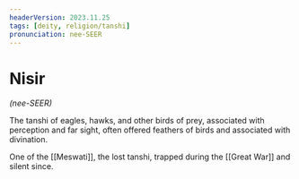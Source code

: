 ```yaml
---
headerVersion: 2023.11.25
tags: [deity, religion/tanshi]
pronunciation: nee-SEER
---
```

# Nisir
*(nee-SEER)*

The tanshi of eagles, hawks, and other birds of prey, associated with perception and far sight, often offered feathers of birds and associated with divination.

One of the [[Meswati]], the lost tanshi, trapped during the [[Great War]] and silent since. 